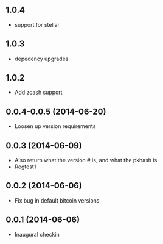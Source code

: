## 1.0.4

 - support for stellar

## 1.0.3

 - depedency upgrades

## 1.0.2

  - Add zcash support

## 0.0.4-0.0.5 (2014-06-20)

  - Loosen up version requirements

## 0.0.3 (2014-06-09)

  - Also return what the version # is, and what the pkhash is
  - Regtest1

## 0.0.2 (2014-06-06)

  - Fix bug in default bitcoin versions

## 0.0.1 (2014-06-06)

  - Inaugural checkin
